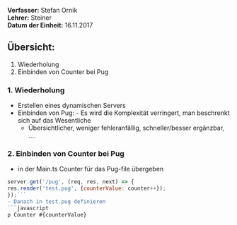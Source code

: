**Verfasser:** Stefan Ornik   
**Lehrer:** Steiner   
**Datum der Einheit:** 16.11.2017
   
## Übersicht: 

1. Wiederholung
2. Einbinden von Counter bei Pug

### 1. Wiederholung
- Erstellen eines dynamischen Servers
- Einbinden von Pug:
    	- Es wird die Komplexität verringert, man beschrenkt sich auf das Wesentliche
	- Übersichtlicher, weniger fehleranfällig, schneller/besser ergänzbar, ....

### 2. Einbinden von Counter bei Pug
- in der Main.ts Counter für das Pug-file übergeben
```javascript
server.get('/pug', (req, res, next) => {
res.render('test.pug', {counterValue: counter++});
});```
- Danach in test.pug definieren
```javascript
p Counter #{counterValue}
```



